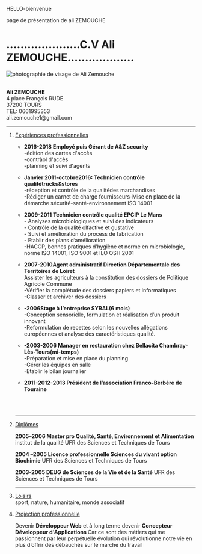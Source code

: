 <p>HELLO-bienvenue</p>
<p>page de présentation de ali ZEMOUCHE</p>
<!DOCTUPE html>
    <HTML>
        <head> 
            <title> PRESENTATION ALI ZEMOUCHE</title>
            <meta charset="UTF-8">
        </head>
        <body>
            <H1> .....................C.V Ali ZEMOUCHE...................</H1>
            <img src="ali.jpg" alt="photographie de visage de Ali Zemouche">
            <br/> <br/>
            <p><b>Ali ZEMOUCHE</b> <br/> 4 place François RUDE<br/> 37200 TOURS <br/> TEL: 0661995353<br/>  ali.zemouche1@gmail.com</p>
            <hr>
            <ol> 
                <li><u> Expériences professionnelles</u> <br></li>
                    <ul>
                        <li><p> <b>2016-2018  Employé puis Gérant de A&Z security </b> <br/>-édition des cartes d'accès<br/> -contràol                                      d'accès<br/> -planning et suivi d'agents</p></li>
                        <li><p> <b>Janvier 2011-octobre2016: Technicien contrôle qualitétrucks&stores</b><br/>-réception et contrôle de                                    la qualitédes marchandises<br/>-Rédiger un carnet de charge fournisseurs-Mise en place de  la                                            démarche  sécurité-santé-environnement ISO 14001</p> </li>
                        <li><p> <b>2009-2011 Technicien contrôle qualité EPCIP Le Mans</b> <br/> - Analyses microbiologiques et suivi                                      des indicateurs<br/>- Contrôle de la qualité olfactive et gustative<br/>- Suivi et amélioration du                                      process de fabrication<br/>- Etablir des plans d’amélioration<br/>-HACCP, bonnes pratiques d’hygiène                                    et norme en microbiologie, norme ISO 14001, ISO 9001 et ILO OSH 2001</p> </li>
                        <li><p> <b>2007-2010Agent administratif Direction Départementale des Territoires de Loiret </b> <br/> Assister                                      les agriculteurs à la constitution des dossiers de Politique Agricole Commune <br/>-Vérifier la                                          complétude des dossiers papiers et informatiques<br/>-Classer et archiver des dossiers</p> </li>
                        <li><p> <b>-2006Stage à l’entreprise SYRAL(6 mois)</b> <br/>-Conception sensorielle, formulation et réalisation                                    d’un produit innovant <br/>-Reformulation de recettes selon les nouvelles allégations européennes et                                    analyse des caractéristiques qualité.</p> </li>
                        <li><p> <b>-2003-2006 Manager en restauration chez Bellacita Chambray-Lès-Tours(mi-temps)</b> <br/> -Préparation                                   et mise en place du planning<br/>-Gérer les équipes en salle<br/>-Etablir le bilan journalier</p></li>
                        <li><p> <b>2011-2012-2013 Président de l’association Franco-Berbère de Touraine</b> </p></li> <br/><br/>
                  </ul> 
            <hr>            
                <li> <u> Diplômes  </u> <br> </li>
                   <p> <b> 2005–2006 Master pro Qualité, Santé, Environnement et Alimentation</b> institut de la qualité UFR des                                   Sciences et Techniques de Tours</p>
                   <p> <b> 2004 –2005 Licence professionnelle Sciences du vivant option Biochimie</b> UFR des Sciences et Techniques de                          Tours</p>
                   <p> <b> 2003-2005 DEUG de Sciences de la Vie et de la Santé</b> UFR des Sciences  et Techniques de Tours</p>
            <hr>
                <li><p><u> Loisirs </u> <br>  sport, nature, humanitaire, monde associatif</p></li>
                <li> <u> Projection professionnelle</u> <br> </li>
                   <p>Devenir <strong>Développeur Web</strong> et à long terme devenir <strong> Concepteur Développeur d'Applications                        </strong> Car ce sont des métiers qui me passionnent par leur perpétuelle évolution qui révolutionne notre vie en                        plus d’offrir des débauchés sur le marché du travail</p>    
            </ol>   
        </body>  
    </HTML>


          
